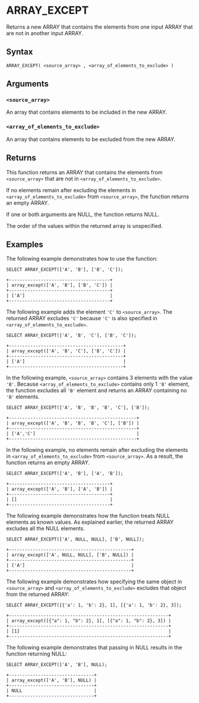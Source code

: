 # ARRAY_EXCEPT

Returns a new ARRAY that contains the elements from one input ARRAY that are not in another input ARRAY.

## Syntax

```scopeql
ARRAY_EXCEPT( <source_array> , <array_of_elements_to_exclude> )
```

## Arguments

### `<source_array>`

An array that contains elements to be included in the new ARRAY.

### `<array_of_elements_to_exclude>`

An array that contains elements to be excluded from the new ARRAY.

## Returns

This function returns an ARRAY that contains the elements from `<source_array>` that are not in `<array_of_elements_to_exclude>`.

If no elements remain after excluding the elements in `<array_of_elements_to_exclude>` from `<source_array>`, the function returns an empty ARRAY.

If one or both arguments are NULL, the function returns NULL.

The order of the values within the returned array is unspecified.

## Examples

The following example demonstrates how to use the function:

```scopeql
SELECT ARRAY_EXCEPT(['A', 'B'], ['B', 'C']);
```

```
+--------------------------------------+
| array_except(['A', 'B'], ['B', 'C']) |
+--------------------------------------+
| ['A']                                |
+--------------------------------------+
```

The following example adds the element `'C'` to `<source_array>`. The returned ARRAY excludes `'C'` because `'C'` is also specified in `<array_of_elements_to_exclude>`.

```scopeql
SELECT ARRAY_EXCEPT(['A', 'B', 'C'], ['B', 'C']);
```

```
+-------------------------------------------+
| array_except(['A', 'B', 'C'], ['B', 'C']) |
+-------------------------------------------+
| ['A']                                     |
+-------------------------------------------+
```

In the following example, `<source_array>` contains 3 elements with the value `'B'`. Because `<array_of_elements_to_exclude>` contains only 1 `'B'` element, the function excludes all `'B'` element and returns an ARRAY containing no `'B'` elements.

```scopeql
SELECT ARRAY_EXCEPT(['A', 'B', 'B', 'B', 'C'], ['B']);
```

```
+------------------------------------------------+
| array_except(['A', 'B', 'B', 'B', 'C'], ['B']) |
+------------------------------------------------+
| ['A','C']                                      |
+------------------------------------------------+
```

In the following example, no elements remain after excluding the elements in `<array_of_elements_to_exclude>` from `<source_array>`. As a result, the function returns an empty ARRAY.

```scopeql
SELECT ARRAY_EXCEPT(['A', 'B'], ['A', 'B']);
```

```
+--------------------------------------+
| array_except(['A', 'B'], ['A', 'B']) |
+--------------------------------------+
| []                                   |
+--------------------------------------+
```

The following example demonstrates how the function treats NULL elements as known values. As explained earlier, the returned ARRAY excludes all the NULL elements.

```scopeql
SELECT ARRAY_EXCEPT(['A', NULL, NULL], ['B', NULL]);
```

```
+----------------------------------------------+
| array_except(['A', NULL, NULL], ['B', NULL]) |
+----------------------------------------------+
| ['A']                                        |
+----------------------------------------------+
```

The following example demonstrates how specifying the same object in `<source_array>` and `<array_of_elements_to_exclude>` excludes that object from the returned ARRAY:

```scopeql
SELECT ARRAY_EXCEPT([{'a': 1, 'b': 2}, 1], [{'a': 1, 'b': 2}, 3]);
```

```
+------------------------------------------------------------+
| array_except([{"a": 1, "b": 2}, 1], [{"a": 1, "b": 2}, 3]) |
+------------------------------------------------------------+
| [1]                                                        |
+------------------------------------------------------------+
```

The following example demonstrates that passing in NULL results in the function returning NULL:

```scopeql
SELECT ARRAY_EXCEPT(['A', 'B'], NULL);
```

```
+--------------------------------+
| array_except(['A', 'B'], NULL) |
+--------------------------------+
| NULL                           |
+--------------------------------+
```
